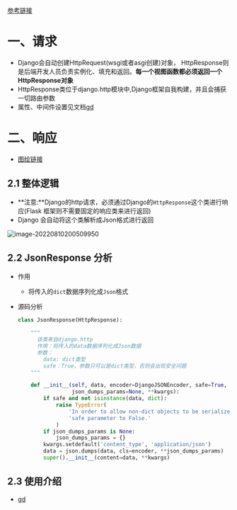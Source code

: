 [参考链接](https://blog.csdn.net/zy010101/article/details/121030001?ops_request_misc=%257B%2522request%255Fid%2522%253A%2522166013386716781818787080%2522%252C%2522scm%2522%253A%252220140713.130102334.pc%255Fall.%2522%257D&request_id=166013386716781818787080&biz_id=0&utm_medium=distribute.pc_search_result.none-task-blog-2~all~first_rank_ecpm_v1~pc_rank_34-1-121030001-null-null.142^v40^pc_rank_34_2,185^v2^control&utm_term=Django%20Http%20%E5%93%8D%E5%BA%94%E5%85%81%E8%AE%B8%E8%BF%94%E5%9B%9E%E6%80%8E%E4%B9%88%E7%9A%84%E5%86%85%E5%AE%B9&spm=1018.2226.3001.4187)

# 一、请求

- Django会自动创建HttpRequest(wsgi或者asgi创建)对象， HttpResponse则是后端开发人员负责实例化、填充和返回。**每一个视图函数都必须返回一个HttpResponse对象**
- HttpResponse类位于django.http模块中,Django框架自我构建，并且会捕获一切路由参数
- 属性、中间件设置见文档[gd](https://docs.djangoproject.com/en/2.0/ref/request-response/)

# 二、响应

- [图绘链接](https://boardmix.cn/app/editor/Q7qiXZBDJiDN0dpsJiQ04g)

## 2.1 整体逻辑

- **注意:**Django的http请求，必须通过Django的`HttpResponse`这个类进行响应(Flask 框架则不需要固定的响应类来进行返回)
- Django 会自动将这个类解析成Json格式进行返回

![image-20220810200509950](https://yrecord.oss-cn-hangzhou.aliyuncs.com/picture/202208102005414.png)

## 2.2 JsonResponse 分析

- 作用
  - 将传入的`dict`数据序列化成`Json`格式

- 源码分析

  ```python
  class JsonResponse(HttpResponse):
      
      """
        该类来自django.http
        作用：将传入的data数据序列化成Json数据
        参数：
          data: dict类型
          safe：True，参数只可以是dict类型，否则会出现安全问题
      """  
  
      def __init__(self, data, encoder=DjangoJSONEncoder, safe=True,
                   json_dumps_params=None, **kwargs):
          if safe and not isinstance(data, dict):
              raise TypeError(
                  'In order to allow non-dict objects to be serialized set the '
                  'safe parameter to False.'
              )
          if json_dumps_params is None:
              json_dumps_params = {}
          kwargs.setdefault('content_type', 'application/json')
          data = json.dumps(data, cls=encoder, **json_dumps_params)
          super().__init__(content=data, **kwargs)
  ```


## 2.3 使用介绍

- [gd](https://docs.djangoproject.com/en/2.0/ref/request-response/#django.http.HttpResponse)

